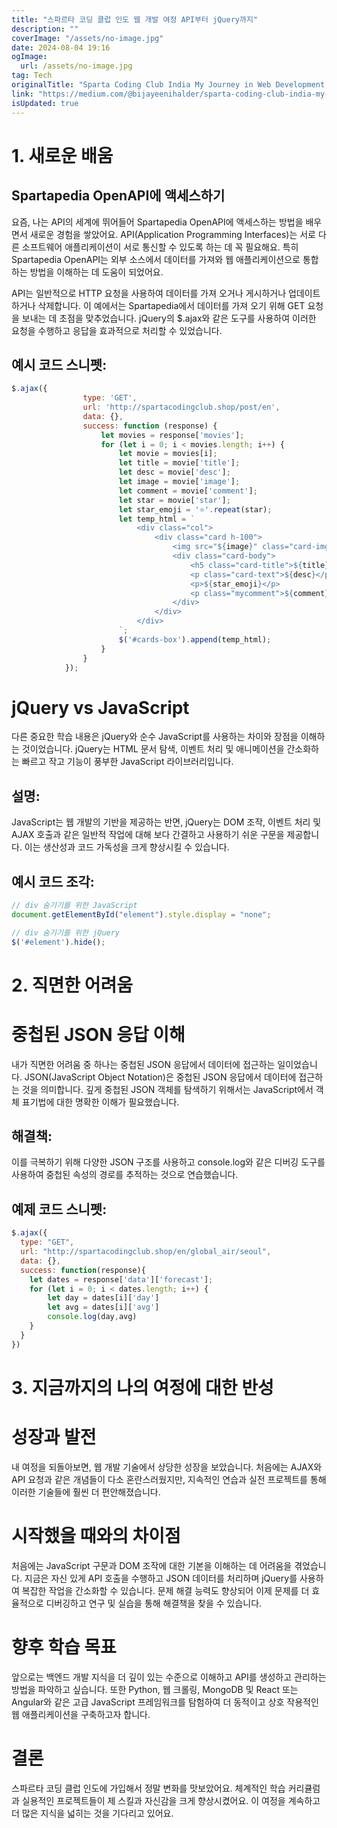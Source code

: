 ```yaml
---
title: "스파르타 코딩 클럽 인도 웹 개발 여정 API부터 jQuery까지"
description: ""
coverImage: "/assets/no-image.jpg"
date: 2024-08-04 19:16
ogImage: 
  url: /assets/no-image.jpg
tag: Tech
originalTitle: "Sparta Coding Club India My Journey in Web Development From APIs to jQuery"
link: "https://medium.com/@bijayeenihalder/sparta-coding-club-india-my-journey-in-web-development-from-apis-to-jquery-5bfe68a6456c"
isUpdated: true
---
```





# 1. 새로운 배움

## Spartapedia OpenAPI에 액세스하기

요즘, 나는 API의 세계에 뛰어들어 Spartapedia OpenAPI에 액세스하는 방법을 배우면서 새로운 경험을 쌓았어요. API(Application Programming Interfaces)는 서로 다른 소프트웨어 애플리케이션이 서로 통신할 수 있도록 하는 데 꼭 필요해요. 특히 Spartapedia OpenAPI는 외부 소스에서 데이터를 가져와 웹 애플리케이션으로 통합하는 방법을 이해하는 데 도움이 되었어요.

<div class="content-ad"></div>

API는 일반적으로 HTTP 요청을 사용하여 데이터를 가져 오거나 게시하거나 업데이트하거나 삭제합니다. 이 예에서는 Spartapedia에서 데이터를 가져 오기 위해 GET 요청을 보내는 데 초점을 맞추었습니다. jQuery의 $.ajax와 같은 도구를 사용하여 이러한 요청을 수행하고 응답을 효과적으로 처리할 수 있었습니다.

## 예시 코드 스니펫:

```js
$.ajax({
                type: 'GET',
                url: 'http://spartacodingclub.shop/post/en',
                data: {},
                success: function (response) {
                    let movies = response['movies'];
                    for (let i = 0; i < movies.length; i++) {
                        let movie = movies[i];
                        let title = movie['title'];
                        let desc = movie['desc'];
                        let image = movie['image'];
                        let comment = movie['comment'];
                        let star = movie['star'];
                        let star_emoji = '⭐'.repeat(star);
                        let temp_html = `
                            <div class="col">
                                <div class="card h-100">
                                    <img src="${image}" class="card-img-top" alt="...">
                                    <div class="card-body">
                                        <h5 class="card-title">${title}</h5>
                                        <p class="card-text">${desc}</p>
                                        <p>${star_emoji}</p>
                                        <p class="mycomment">${comment}</p>
                                    </div>
                                </div>
                            </div>
                        `;
                        $('#cards-box').append(temp_html);
                    }
                }
            });
```

# jQuery vs JavaScript

<div class="content-ad"></div>

다른 중요한 학습 내용은 jQuery와 순수 JavaScript를 사용하는 차이와 장점을 이해하는 것이었습니다. jQuery는 HTML 문서 탐색, 이벤트 처리 및 애니메이션을 간소화하는 빠르고 작고 기능이 풍부한 JavaScript 라이브러리입니다.

## 설명:

JavaScript는 웹 개발의 기반을 제공하는 반면, jQuery는 DOM 조작, 이벤트 처리 및 AJAX 호출과 같은 일반적 작업에 대해 보다 간결하고 사용하기 쉬운 구문을 제공합니다. 이는 생산성과 코드 가독성을 크게 향상시킬 수 있습니다.

## 예시 코드 조각:

<div class="content-ad"></div>

```js
// div 숨기기를 위한 JavaScript
document.getElementById("element").style.display = "none";

// div 숨기기를 위한 jQuery
$('#element').hide();
```

# 2. 직면한 어려움

# 중첩된 JSON 응답 이해

내가 직면한 어려움 중 하나는 중첩된 JSON 응답에서 데이터에 접근하는 일이었습니다. JSON(JavaScript Object Notation)은 중첩된 JSON 응답에서 데이터에 접근하는 것을 의미합니다. 깊게 중첩된 JSON 객체를 탐색하기 위해서는 JavaScript에서 객체 표기법에 대한 명확한 이해가 필요했습니다.

<div class="content-ad"></div>

## 해결책:

이를 극복하기 위해 다양한 JSON 구조를 사용하고 console.log와 같은 디버깅 도구를 사용하여 중첩된 속성의 경로를 추적하는 것으로 연습했습니다.

## 예제 코드 스니펫:

```js
$.ajax({
  type: "GET",
  url: "http://spartacodingclub.shop/en/global_air/seoul",
  data: {},
  success: function(response){ 
    let dates = response['data']['forecast'];
    for (let i = 0; i < dates.length; i++) {
        let day = dates[i]['day']
        let avg = dates[i]['avg']
        console.log(day,avg)
    }
  }
})
```

<div class="content-ad"></div>

# 3. 지금까지의 나의 여정에 대한 반성

# 성장과 발전

내 여정을 되돌아보면, 웹 개발 기술에서 상당한 성장을 보았습니다. 처음에는 AJAX와 API 요청과 같은 개념들이 다소 혼란스러웠지만, 지속적인 연습과 실전 프로젝트를 통해 이러한 기술들에 훨씬 더 편안해졌습니다.

# 시작했을 때와의 차이점

<div class="content-ad"></div>

처음에는 JavaScript 구문과 DOM 조작에 대한 기본을 이해하는 데 어려움을 겪었습니다. 지금은 자신 있게 API 호출을 수행하고 JSON 데이터를 처리하며 jQuery를 사용하여 복잡한 작업을 간소화할 수 있습니다. 문제 해결 능력도 향상되어 이제 문제를 더 효율적으로 디버깅하고 연구 및 실습을 통해 해결책을 찾을 수 있습니다.

# 향후 학습 목표

앞으로는 백엔드 개발 지식을 더 깊이 있는 수준으로 이해하고 API를 생성하고 관리하는 방법을 파악하고 싶습니다. 또한 Python, 웹 크롤링, MongoDB 및 React 또는 Angular와 같은 고급 JavaScript 프레임워크를 탐험하여 더 동적이고 상호 작용적인 웹 애플리케이션을 구축하고자 합니다.

# 결론

<div class="content-ad"></div>

스파르타 코딩 클럽 인도에 가입해서 정말 변화를 맛보았어요. 체계적인 학습 커리큘럼과 실용적인 프로젝트들이 제 스킬과 자신감을 크게 향상시켰어요. 이 여정을 계속하고 더 많은 지식을 넓히는 것을 기다리고 있어요.